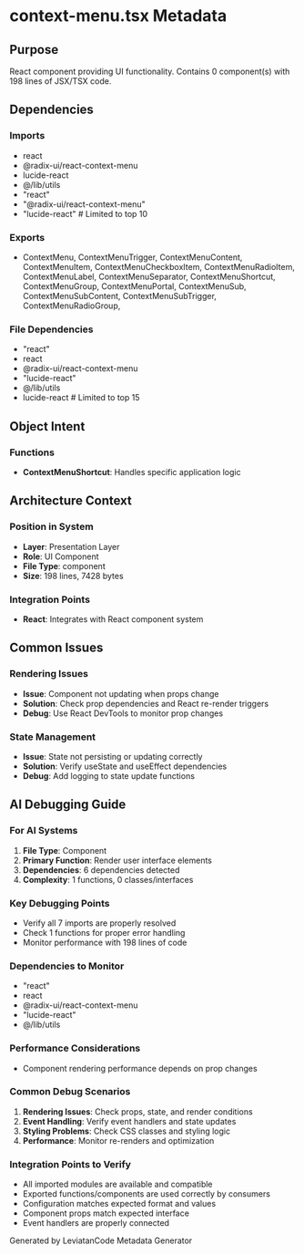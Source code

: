 # context-menu.tsx Metadata

## Purpose
React component providing UI functionality. Contains 0 component(s) with 198 lines of JSX/TSX code.

## Dependencies

### Imports
- react
- @radix-ui/react-context-menu
- lucide-react
- @/lib/utils
- "react"
- "@radix-ui/react-context-menu"
- "lucide-react"  # Limited to top 10

### Exports
- ContextMenu,
  ContextMenuTrigger,
  ContextMenuContent,
  ContextMenuItem,
  ContextMenuCheckboxItem,
  ContextMenuRadioItem,
  ContextMenuLabel,
  ContextMenuSeparator,
  ContextMenuShortcut,
  ContextMenuGroup,
  ContextMenuPortal,
  ContextMenuSub,
  ContextMenuSubContent,
  ContextMenuSubTrigger,
  ContextMenuRadioGroup,


### File Dependencies
- "react"
- react
- @radix-ui/react-context-menu
- "lucide-react"
- @/lib/utils
- lucide-react  # Limited to top 15

## Object Intent

### Functions
- **ContextMenuShortcut**: Handles specific application logic


## Architecture Context

### Position in System
- **Layer**: Presentation Layer
- **Role**: UI Component
- **File Type**: component
- **Size**: 198 lines, 7428 bytes

### Integration Points
- **React**: Integrates with React component system

## Common Issues

### Rendering Issues
- **Issue**: Component not updating when props change
- **Solution**: Check prop dependencies and React re-render triggers
- **Debug**: Use React DevTools to monitor prop changes

### State Management
- **Issue**: State not persisting or updating correctly
- **Solution**: Verify useState and useEffect dependencies
- **Debug**: Add logging to state update functions

## AI Debugging Guide

### For AI Systems
1. **File Type**: Component
2. **Primary Function**: Render user interface elements
3. **Dependencies**: 6 dependencies detected
4. **Complexity**: 1 functions, 0 classes/interfaces

### Key Debugging Points
- Verify all 7 imports are properly resolved
- Check 1 functions for proper error handling
- Monitor performance with 198 lines of code

### Dependencies to Monitor
- "react"
- react
- @radix-ui/react-context-menu
- "lucide-react"
- @/lib/utils

### Performance Considerations
- Component rendering performance depends on prop changes

### Common Debug Scenarios
1. **Rendering Issues**: Check props, state, and render conditions
2. **Event Handling**: Verify event handlers and state updates
3. **Styling Problems**: Check CSS classes and styling logic
4. **Performance**: Monitor re-renders and optimization

### Integration Points to Verify
- All imported modules are available and compatible
- Exported functions/components are used correctly by consumers
- Configuration matches expected format and values
- Component props match expected interface
- Event handlers are properly connected

Generated by LeviatanCode Metadata Generator
